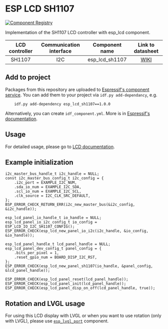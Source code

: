 # ESP LCD SH1107

[![Component Registry](https://components.espressif.com/components/espressif/esp_lcd_sh1107/badge.svg)](https://components.espressif.com/components/espressif/esp_lcd_sh1107)

Implementation of the SH1107 LCD controller with esp_lcd component.

| LCD controller | Communication interface | Component name | Link to datasheet |
| :------------: | :---------------------: | :------------: | :---------------: |
| SH1107         | I2C                     | esp_lcd_sh1107 | [WIKI](https://www.waveshare.com/wiki/1.3inch_OLED_Module_(C)) |

## Add to project

Packages from this repository are uploaded to [Espressif's component service](https://components.espressif.com/).
You can add them to your project via `idf.py add-dependancy`, e.g.
```
    idf.py add-dependency esp_lcd_sh1107==1.0.0
```

Alternatively, you can create `idf_component.yml`. More is in [Espressif's documentation](https://docs.espressif.com/projects/esp-idf/en/latest/esp32/api-guides/tools/idf-component-manager.html).

## Usage

For detailed usage, please go to [LCD documentation](https://docs.espressif.com/projects/esp-idf/en/latest/esp32/api-reference/peripherals/lcd.html).

## Example initialization

```
i2c_master_bus_handle_t i2c_handle = NULL;
const i2c_master_bus_config_t i2c_config = {
    .i2c_port = EXAMPLE_I2C_NUM,
    .sda_io_num = EXAMPLE_I2C_SDA,
    .scl_io_num = EXAMPLE_I2C_SCL,
    .clk_source = I2C_CLK_SRC_DEFAULT,
};
BSP_ERROR_CHECK_RETURN_ERR(i2c_new_master_bus(&i2c_config, &i2c_handle));

esp_lcd_panel_io_handle_t io_handle = NULL;
esp_lcd_panel_io_i2c_config_t io_config = ESP_LCD_IO_I2C_SH1107_CONFIG();
ESP_ERROR_CHECK(esp_lcd_new_panel_io_i2c(i2c_handle, &io_config, &io_handle));

esp_lcd_panel_handle_t lcd_panel_handle = NULL;
esp_lcd_panel_dev_config_t panel_config = {
    .bits_per_pixel = 1,
    .reset_gpio_num = BOARD_DISP_I2C_RST,
};
ESP_ERROR_CHECK(esp_lcd_new_panel_sh1107(io_handle, &panel_config, &lcd_panel_handle));

ESP_ERROR_CHECK(esp_lcd_panel_reset(lcd_panel_handle));
ESP_ERROR_CHECK(esp_lcd_panel_init(lcd_panel_handle));
ESP_ERROR_CHECK(esp_lcd_panel_disp_on_off(lcd_panel_handle, true));
```

## Rotation and LVGL usage

For using this LCD display with LVGL or when you want to use rotation (only with LVGL), please use [`esp_lvgl_port`](
https://github.com/espressif/esp-bsp/tree/master/components/esp_lvgl_port) component.
